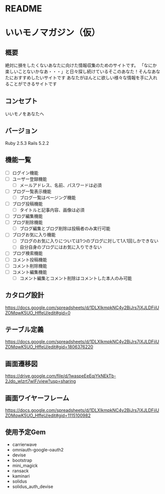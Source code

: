 # README

# いいモノマガジン（仮）

## 概要
絶対に損をしたくないあなたに向けた情報収集のためのサイトです。
「なにか楽しいことないかなあ・・・」と日々探し続けているそこのあなた！そんなあなたにおすすめしたいサイトです
あなたがほんとに欲しい様々な情報を手に入れることができるサイトです

## コンセプト
いいモノをあなたへ

## バージョン
Ruby 2.5.3
Rails 5.2.2

## 機能一覧
- [ ] ログイン機能
- [ ] ユーザー登録機能
  - [ ] メールアドレス、名前、パスワードは必須
- [ ] ブログ一覧表示機能
  - [ ] ブログ一覧はページング機能
- [ ] ブログ投稿機能
  - [ ] タイトルと記事内容、画像は必須
- [ ] ブログ編集機能
- [ ] ブログ削除機能
  - [ ] ブログ編集とブログ削除は投稿者のみ実行可能
- [ ] ブログお気に入り機能
  - [ ] ブログのお気に入りについては1つのブログに対して1人1回しかできない
  - [ ] 自分自身のブログにはお気に入りできない
- [ ] ブログ検索機能
- [ ] コメント投稿機能
- [ ] コメント削除機能
- [ ] コメント編集機能
  - [ ] コメント編集とコメント削除はコメントした本人のみ可能

## カタログ設計
https://docs.google.com/spreadsheets/d/1DLXlkmpkNC4y2BiJrs7jXJLDFiiUZOMqwK5UO_HffeU/edit#gid=0

## テーブル定義
https://docs.google.com/spreadsheets/d/1DLXlkmpkNC4y2BiJrs7jXJLDFiiUZOMqwK5UO_HffeU/edit#gid=1806376220

## 画面遷移図
https://drive.google.com/file/d/1waspeEeEqjYkNEkTb-2Jdo_wIzrt7wlF/view?usp=sharing

## 画面ワイヤーフレーム
https://docs.google.com/spreadsheets/d/1DLXlkmpkNC4y2BiJrs7jXJLDFiiUZOMqwK5UO_HffeU/edit#gid=1115100982

## 使用予定Gem
* carrierwave
* omniauth-google-oauth2
* devise
* bootstrap
* mini_magick
* ransack
* kaminari
* solidus
* solidus_auth_devise
